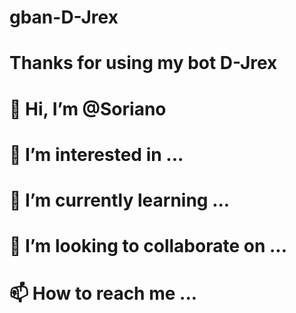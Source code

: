 # gban-D-Jrex
# Thanks for  using my bot D-Jrex
# 👋 Hi, I’m @Soriano
# 👀 I’m interested in ...
# 🌱 I’m currently learning ...
# 💞️ I’m looking to collaborate on ...
# 📫 How to reach me ...